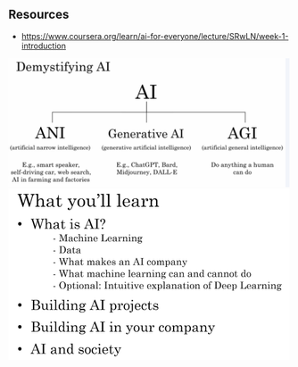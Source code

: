 ## Resources
- https://www.coursera.org/learn/ai-for-everyone/lecture/SRwLN/week-1-introduction


![alt text](assets/types_of_ai.png)
![alt text](assets/learn.png)